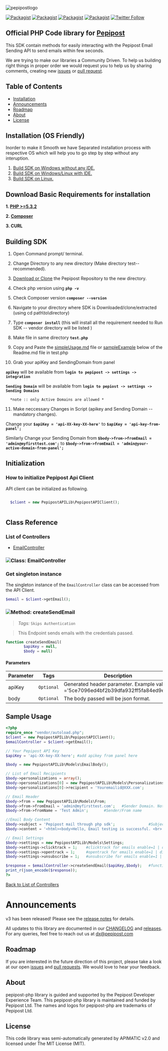 ![pepipostlogo](https://pepipost.com/assets/img/pepipost-footLogo.png)

[![Packagist](https://img.shields.io/packagist/php-v/pepipost/pepipost-sdk-php.svg?style=flat-square)](https://packagist.org/packages/pepipost/pepipost-sdk-php)
[![Packagist](https://img.shields.io/packagist/dt/pepipost/pepipost-sdk-php.svg?style=flat-square)](https://packagist.org/packages/pepipost/pepipost-sdk-php)
[![Packagist](https://img.shields.io/github/contributors/pepipost/pepipost-sdk-php.svg)](https://github.com/pepipost)
[![Packagist](https://img.shields.io/packagist/l/pepipost/pepipost-sdk-php.svg)](https://packagist.org/packages/pepipost/pepipost-sdk-php)
[![Twitter Follow](https://img.shields.io/twitter/follow/pepi_post.svg?style=social&label=Follow)](https://twitter.com/pepi_post)

## Official PHP Code library for [Pepipost](http://www.pepipost.com/?utm_campaign=GitHubSDK&utm_medium=GithubSDK&utm_source=GithubSDK)
This SDK contain methods for easily interacting with the Pepipost Email Sending API to send emails within few seconds.
 
We are trying to make our libraries a Community Driven. To help us building right things in proper order we would request you to help us by sharing comments, creating new [issues](https://github.com/hellovikram/pepipost-php/issues) or [pull request](https://github.com/hellovikram/pepipost-php/pulls).

## Table of Contents
* [Installation](#installation)
* [Announcements](#announcements)
* [Roadmap](#roadmap)
* [About](#about)
* [License](#license)

<a name="installation"></a>
## Installation (OS Friendly)

Inorder to make it Smooth we have Separated installation process with respective OS which will help you to go step by step without any interuption.

1. [Build SDK on Windows without any IDE.](https://github.com/hellovikram/pepipost-php/blob/feature_x/pepipost-sdk-php/windows-Installation-1.md)
2. [Build SDK on Windows/Linux with IDE.](https://github.com/hellovikram/pepipost-php/blob/feature_x/pepipost-sdk-php/windows-installation-2.md)
3. [Build SDK on Linux.](https://github.com/hellovikram/pepipost-php/blob/feature_x/pepipost-sdk-php/linux-installation.md)


## Download Basic Requirements for installation

**1. [PHP >=5.3.2](http://php.net/manual/en/install.php)**

**2. [Composer](https://getcomposer.org/download/)**

**3. CURL**

## Building SDK 

 1. Open Command prompt/ terminal. 
 
 2. Change Directory to any new directory (Make directory test-- recommended).
 
 3. [Download or Clone](https://github.com/hellovikram/pepipost-php/archive/feature_x.zip) the Pepipost Repository to the new directory.
 
 4. Check php version using **```php -v```**
 
 5. Check Composer version **```composer --version```**
 
 6. Navigate to your directory where SDK is Downloaded/clone/extracted (using cd path\to\directory)
 
 7. Type **```composer install```** (this will install all the requirement needed to Run SDK -- vendor directory will be listed )
 
 8. Make file in same directory **```test.php```**
 
 9. Copy and Paste the [simpleUsage.md](https://github.com/hellovikram/pepipost-php/blob/feature_x/pepipost-sdk-php/simpleUsage.md) file or [sampleExample](https://github.com/hellovikram/pepipost-php/blob/feature_x/pepipost-sdk-php/README.md#sample-usage) below of the Readme.md file in test.php
 
 10. Grab your apiKey and SendingDomain from panel 
  
  **```apikey```** will be available from **```login to pepipost -> settings -> integration```**
  
  **```Sending Domain```** will be available from **```login to pepiost -> settings -> Sending Domains ```**

```
  *note :: only Active Domains are allowed * 
```

 11. Make neccessary Changes in Script (apikey and Sending Domain -- mandatory changes).
 
 Change your **```$apiKey = 'api-XX-key-XX-here'```** to **```$apiKey = 'api-key-from-panel';```**
 
 Similarly Change your Sending Domain from **```$body->from->fromEmail = 'admin@myfirsttest.com';```** to **```$body->from->fromEmail = 'admin@your-active-domain-from-panel';```**


## Initialization

### How to initialize Pepipost Api Client

API client can be initialized as following.

```php

  $client = new PepipostAPILib\PepipostAPIClient();
  
```

## Class Reference

### <a name="list_of_controllers"></a>List of Controllers

* [EmailController](#email_controller)

### <a name="email_controller"></a>![Class: ](https://apidocs.io/img/class.png ".EmailController") EmailController

### Get singleton instance

The singleton instance of the ``` EmailController ``` class can be accessed from the API Client.

```php
$email = $client->getEmail();
```

### <a name="create_send_email"></a>![Method: ](https://apidocs.io/img/method.png ".EmailController.createSendEmail") createSendEmail

> *Tags:*  ``` Skips Authentication ``` 

> This Endpoint sends emails with the credentials passed.


```php
function createSendEmail(
        $apiKey = null,
        $body = null)
```

#### Parameters

| Parameter | Tags | Description |
|-----------|------|-------------|
| apiKey |  ``` Optional ```  | Generated header parameter. Example value ='5ce7096ed4bf2b39dfa932ff5fa84ed9ed8' |
| body |  ``` Optional ```  | The body passed will be json format. |


## Sample Usage

```php
<?php
require_once "vendor/autoload.php";
$client = new PepipostAPILib\PepipostAPIClient();
$emailController = $client->getEmail();

// Your Pepipost API Key
$apiKey = 'api-XX-key-XX-here'; #add apikey from panel here

$body = new PepipostAPILib\Models\EmailBody();

// List of Email Recipients
$body->personalizations = array();
$body->personalizations[0] = new PepipostAPILib\Models\Personalizations;
$body->personalizations[0]->recipient = 'Youremailid@XXX.com';               #To/Recipient email address

// Email Header
$body->from = new PepipostAPILib\Models\From;
$body->from->fromEmail = 'admin@myfirsttest.com';   #Sender Domain. Note: The sender domain should be verified and active under your Pepipost account.
$body->from->fromName = 'Test Admin';       #Sender/From name

//Email Body Content
$body->subject = 'Pepipost mail through php sdk';               #Subject of email
$body->content = '<html><body>Hello, Email testing is successful. <br> Hope you enjoyed this integration. <br></html>'; #HTML content which need to be send in the mail body

// Email Settings
$body->settings = new PepipostAPILib\Models\Settings;
$body->settings->clicktrack = 1;    #clicktrack for emails enable=1 | disable=0
$body->settings->opentrack = 1;     #opentrack for emails enable=1 | disable=0
$body->settings->unsubscribe = 1;   #unsubscribe for emails enable=1 | disable=0

$response = $emailController->createSendEmail($apiKey,$body);   #function sends email
print_r(json_encode($response));
?>
```


[Back to List of Controllers](#list_of_controllers)

<a name="announcements"></a>
# Announcements

v3 has been released! Please see the [release notes](https://github.com/pepipost/pepipost-php/releases/tag/v3.0.0) for details.

All updates to this library are documented in our [CHANGELOG](https://github.com/pepipost/pepipost-php/blob/master/CHANGELOG.md) and [releases](https://github.com/pepipost/pepipost-php/releases). For any queries, feel free to reach out us at dx@pepipost.com

<a name="roadmap"></a>
## Roadmap

If you are interested in the future direction of this project, please take a look at our open [issues](https://github.com/pepipost/pepipost-php/issues) and [pull requests](https://github.com/pepipost/pepipost-php/pulls). We would love to hear your feedback.

<a name="about"></a>
## About
pepipost-php library is guided and supported by the Pepipost Developer Experience Team.
This pepipost-php library is maintained and funded by Pepipost Ltd. The names and logos for pepipost-php are trademarks of Pepipost Ltd.

<a name="license"></a>
## License
This code library was semi-automatically generated by APIMATIC v2.0 and licensed under The MIT License (MIT). 
